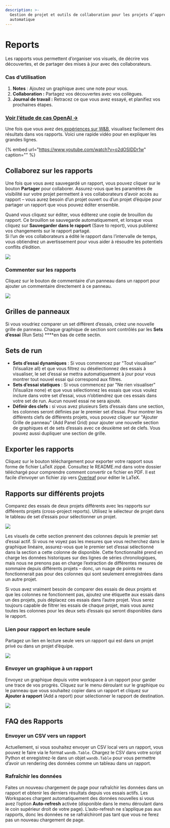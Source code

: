 ```yaml
---
description: >-
  Gestion de projet et outils de collaboration pour les projets d’apprentissage
  automatique
---
```


# Reports

Les rapports vous permettent d’organiser vos visuels, de décrire vos découvertes, et de partager des mises à jour avec des collaborateurs.

### Cas d’utilisation

1.  **Notes** : Ajoutez un graphique avec une note pour vous.
2. **Collaboration :** Partagez vos découvertes avec vos collègues.
3. **Journal de travail :** Retracez ce que vous avez essayé, et planifiez vos prochaines étapes.

###  ​[Voir l’étude de cas OpenAI →](https://bit.ly/wandb-learning-dexterity)​

Une fois que vous avez des[ expériences sur W&B](https://app.gitbook.com/@weights-and-biases/s/docs/~/drafts/-MSS0wIG8p8DoTkCvnaD/v/francais/quickstart), visualisez facilement des résultats dans vos rapports. Voici une rapide vidéo pour en expliquer les grandes lignes.

{% embed url="https://www.youtube.com/watch?v=o2dOSIDDr1w" caption="" %}

## Collaborez sur les rapports

Une fois que vous avez sauvegardé un rapport, vous pouvez cliquer sur le bouton **Partager** pour collaborer. Assurez-vous que les paramètres de visibilité sur votre projet permettent à vos collaborateurs d’avoir accès au rapport – vous aurez besoin d’un projet ouvert ou d’un projet d’équipe pour partager un rapport que vous pouvez éditer ensemble.

 Quand vous cliquez sur éditer, vous éditerez une copie de brouillon du rapport. Ce brouillon se sauvegarde automatiquement, et lorsque vous cliquez sur **Sauvegarder dans le rapport** \(Save to report\), vous publierez vos changements sur le rapport partagé.  
Si l’un de vos collaborateurs a édité le rapport dans l’intervalle de temps, vous obtiendrez un avertissement pour vous aider à résoudre les potentiels conflits d’édition.

![](.gitbook/assets/collaborative-reports.gif)



### Commenter sur les rapports

Cliquez sur le bouton de commentaire d’un panneau dans un rapport pour ajouter un commentaire directement à ce panneau.

![](.gitbook/assets/demo-comment-on-panels-in-reports.gif)

## Grilles de panneaux

 Si vous voudriez comparer un set différent d’essais, créez une nouvelle grille de panneau. Chaque graphique de section sont contrôlés par les **Sets d’essai** \(Run Sets\) ****en bas de cette sectin.

## Sets de run

*  **Sets d’essai dynamiques** : Si vous commencez par "Tout visualiser" \(Visualize all\) et que vous filtrez ou désélectionnez des essais à visualiser, le set d’essai se mettra automatiquement à jour pour vous montrer tout nouvel essai qui correspond aux filtres.
* **Sets d’essai statiques** : Si vous commencez par "Ne rien visualiser" \(Visualize none\) et que vous sélectionnez les essais que vous voulez inclure dans votre set d’essai, vous n’obtiendrez que ces essais dans votre set de run. Aucun nouvel essai ne sera ajouté.
* **Définir des clefs :** si vous avez plusieurs Sets d’essais dans une section, les colonnes seront définies par le premier set d’essai. Pour montrer les différents clefs de différents projets, vous pouvez cliquer sur "Ajouter Grille de panneau" \(Add Panel Grid\) pour ajouter une nouvelle section de graphiques et de sets d’essais avec ce deuxième set de clefs. Vous pouvez aussi dupliquer une section de grille.

## Exporter les rapports

Cliquez sur le bouton téléchargement pour exporter votre rapport sous forme de fichier LaTeX zippé. Consultez le README.md dans votre dossier téléchargé pour comprendre comment convertir ce fichier en PDF. Il est facile d’envoyer un fichier zip vers [Overleaf](https://www.overleaf.com/) pour éditer le LaTeX.

## Rapports sur différents projets

Comparez des essais de deux projets différents avec les rapports sur différents projets \(cross-project reports\). Utilisez le sélecteur de projet dans le tableau de set d’essais pour sélectionner un projet.

![](.gitbook/assets/how-to-pick-a-different-project-to-draw-runs-from.gif)

Les visuels de cette section prennent des colonnes depuis le premier set d’essai actif. Si vous ne voyez pas les mesures que vous recherchez dans le graphique linéaire, assurez-vous que le premier set d’essai sélectionné dans la section a cette colonne de disponible. Cette fonctionnalité prend en charge les données historiques sur des lignes de séries chronologiques, mais nous ne prenons pas en charge l’extraction de différentes mesures de sommaire depuis différents projets – donc, un nuage de points ne fonctionnerait pas pour des colonnes qui sont seulement enregistrées dans un autre projet.

Si vous avez vraiment besoin de comparer des essais de deux projets et que les colonnes ne fonctionnent pas, ajoutez une étiquette aux essais dans un des projets, puis déplacez ces essais dans l’autre projet. Vous serez toujours capable de filtrer les essais de chaque projet, mais vous aurez toutes les colonnes pour les deux sets d’essais qui seront disponibles dans le rapport.

### Lien pour rapport en lecture seule

 Partagez un lien en lecture seule vers un rapport qui est dans un projet privé ou dans un projet d’équipe.

![](.gitbook/assets/share-view-only-link.gif)

###  Envoyer un graphique à un rapport

Envoyez un graphique depuis votre workspace à un rapport pour garder une trace de vos progrès. Cliquez sur le menu déroulant sur le graphique ou le panneau que vous souhaitez copier dans un rapport et cliquez sur **Ajouter à rapport** \(Add a report\) pour sélectionner le rapport de destination.

![](.gitbook/assets/demo-export-to-existing-report%20%281%29%20%282%29%20%281%29.gif)

##  FAQ des Rapports

### Envoyer un CSV vers un rapport

 Actuellement, si vous souhaitez envoyer un CSV local vers un rapport, vous pouvez le faire via le format `wandb.Table`. Chargez le CSV dans votre script Python et enregistrez-le dans un objet `wandb.Table` pour vous permettre d’avoir un rendering des données comme un tableau dans un rapport.

###  Rafraîchir les données

 Faites un nouveau chargement de page pour rafraîchir les données dans un rapport et obtenir les derniers résultats depuis vos essais actifs. Les Workspaces chargent automatiquement des données nouvelles si vous avez l’option **Auto-refresh** activée \(disponible dans le menu déroulant dans le coin supérieur droit de votre page\). L’auto-refresh ne s’applique pas aux rapports, donc les données ne se rafraîchiront pas tant que vous ne ferez pas un nouveau chargement de page.

